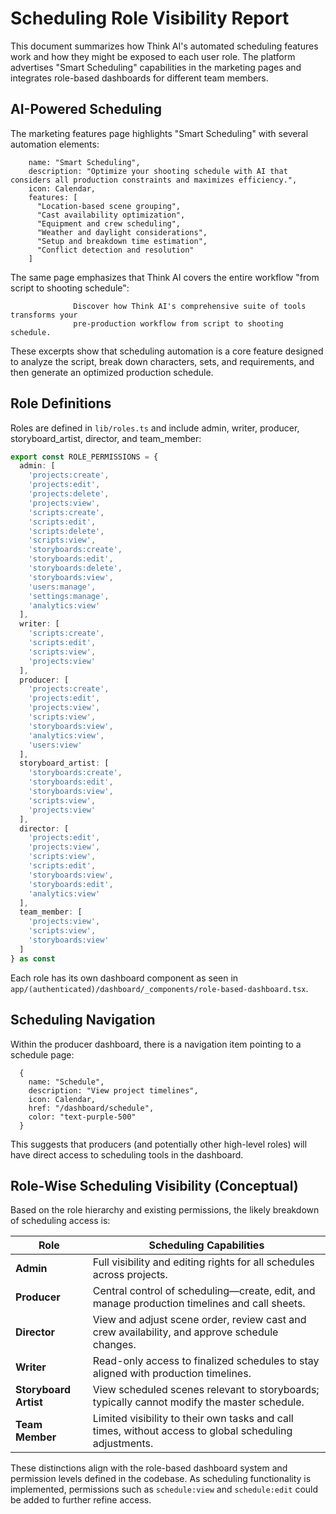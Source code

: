 # Scheduling Role Visibility Report

This document summarizes how Think AI's automated scheduling features work and how they might be exposed to each user role. The platform advertises "Smart Scheduling" capabilities in the marketing pages and integrates role-based dashboards for different team members.

## AI-Powered Scheduling

The marketing features page highlights "Smart Scheduling" with several automation elements:

```tsx
    name: "Smart Scheduling",
    description: "Optimize your shooting schedule with AI that considers all production constraints and maximizes efficiency.",
    icon: Calendar,
    features: [
      "Location-based scene grouping",
      "Cast availability optimization",
      "Equipment and crew scheduling",
      "Weather and daylight considerations",
      "Setup and breakdown time estimation",
      "Conflict detection and resolution"
    ]
```

The same page emphasizes that Think AI covers the entire workflow "from script to shooting schedule":

```tsx
              Discover how Think AI's comprehensive suite of tools transforms your
              pre-production workflow from script to shooting schedule.
```

These excerpts show that scheduling automation is a core feature designed to analyze the script, break down characters, sets, and requirements, and then generate an optimized production schedule.

## Role Definitions

Roles are defined in `lib/roles.ts` and include admin, writer, producer, storyboard_artist, director, and team_member:

```ts
export const ROLE_PERMISSIONS = {
  admin: [
    'projects:create',
    'projects:edit',
    'projects:delete',
    'projects:view',
    'scripts:create',
    'scripts:edit',
    'scripts:delete',
    'scripts:view',
    'storyboards:create',
    'storyboards:edit',
    'storyboards:delete',
    'storyboards:view',
    'users:manage',
    'settings:manage',
    'analytics:view'
  ],
  writer: [
    'scripts:create',
    'scripts:edit',
    'scripts:view',
    'projects:view'
  ],
  producer: [
    'projects:create',
    'projects:edit',
    'projects:view',
    'scripts:view',
    'storyboards:view',
    'analytics:view',
    'users:view'
  ],
  storyboard_artist: [
    'storyboards:create',
    'storyboards:edit',
    'storyboards:view',
    'scripts:view',
    'projects:view'
  ],
  director: [
    'projects:edit',
    'projects:view',
    'scripts:view',
    'scripts:edit',
    'storyboards:view',
    'storyboards:edit',
    'analytics:view'
  ],
  team_member: [
    'projects:view',
    'scripts:view',
    'storyboards:view'
  ]
} as const
```

Each role has its own dashboard component as seen in `app/(authenticated)/dashboard/_components/role-based-dashboard.tsx`.

## Scheduling Navigation

Within the producer dashboard, there is a navigation item pointing to a schedule page:

```tsx
  {
    name: "Schedule",
    description: "View project timelines",
    icon: Calendar,
    href: "/dashboard/schedule",
    color: "text-purple-500"
  }
```

This suggests that producers (and potentially other high-level roles) will have direct access to scheduling tools in the dashboard.

## Role-Wise Scheduling Visibility (Conceptual)

Based on the role hierarchy and existing permissions, the likely breakdown of scheduling access is:

| Role | Scheduling Capabilities |
| --- | --- |
| **Admin** | Full visibility and editing rights for all schedules across projects. |
| **Producer** | Central control of scheduling—create, edit, and manage production timelines and call sheets. |
| **Director** | View and adjust scene order, review cast and crew availability, and approve schedule changes. |
| **Writer** | Read-only access to finalized schedules to stay aligned with production timelines. |
| **Storyboard Artist** | View scheduled scenes relevant to storyboards; typically cannot modify the master schedule. |
| **Team Member** | Limited visibility to their own tasks and call times, without access to global scheduling adjustments. |

These distinctions align with the role-based dashboard system and permission levels defined in the codebase. As scheduling functionality is implemented, permissions such as `schedule:view` and `schedule:edit` could be added to further refine access.

